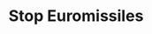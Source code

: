 ---
layout: collection
title: "Stop Euromissiles"
dc_keyword: "Anti-Nuclear Movement"
dc_creator: "Len Munnik"
dc_publisher: "Swarthmore College Peace Collection"
dc_date: "undated"
dc_format: "celluloid pinback button"
dc_description: "men pushing US and USSR missles away"
dc_identifier: "spcbuttn00009"
dc_language: "english"
contentdm:
  id: 777
---